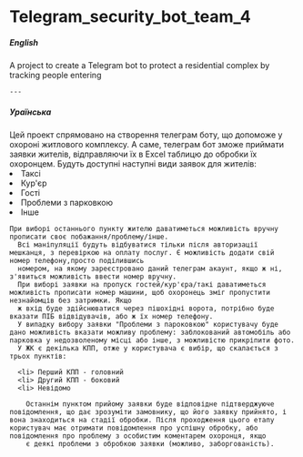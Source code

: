 <h1> Telegram_security_bot_team_4 
  <h5> English </h5>
    A project to create a Telegram bot to protect a residential complex by tracking people entering
    
    ---
    
   <h5> Ураїнська </h5>
    Цей проект спрямовано на створення телеграм боту, що допоможе у охороні житлового комплексу. А саме, телеграм бот зможе приймати заявки жителів, 
    відправляючи їх в Excel таблицю до обробки їх охоронцем. Будуть доступні наступні види заявок для жителів:
    <li> Таксі
    <li> Кур'єр
    <li> Гості
    <li> Проблеми з парковкою
    <li> Інше 
      
    При виборі останнього пункту жителю даватиметься можливість вручну прописати своє побажання/проблему/інше. 
      Всі маніпуляції будуть відбуватися тільки після авторизації мешканця, з перевіркою на оплату послуг. Є можливість додати свій номер телефону,просто поділившись 
      номером, на якому зареєстровано даний телеграм акаунт, якщо ж ні, з'явиться можливість ввести номер вручну. 
      При виборі заявки на пропуск гостей/кур'єра/такі даватиметься можливість прописати номер машини, щоб охоронець зміг пропустити незнайомців без затримки. Якщо 
      ж вхід буде здійснюватися через пішохідні ворота, потрібно буде вказати ПІБ відвідувачів, або ж їх номер телефону. 
      У випадку вибору заявки "Проблеми з пароковкою" користувачу буде дано можливість вказати можливу проблему: заблокований автомобіль або парковка у недозволеному місці або інше, з можливістю прикріпити фото.
      У ЖК є декілька КПП, отже у користувача є вибір, що скалається з трьох пунктів:
      
      <li> Перший КПП - головний
      <li> Другий КПП - боковий 
      <li> Невідомо
        
        Останнім пунктом прийому заявки буде відповідне підтверджуюче повідомлення, що дає зрозуміти замовнику, що його заявку прийнято, і вона знаходиться на стадії обробки. Після проходження цього етапу користувач має отримати повідомлення про успішну обробку, або повідомлення про проблему з особистим коментарем охоронця, якщо
        є деякі проблеми з обробкою заявки (можливо, заборгованість). 
